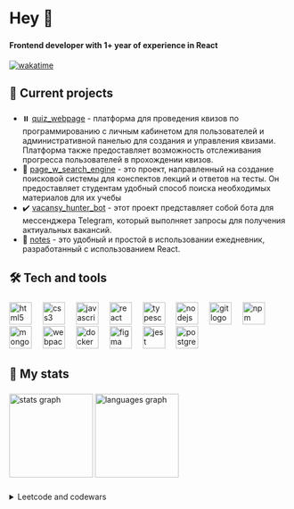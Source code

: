 <h1 align="left">Hey 👋</h1>

###

<h4 align="left">Frontend developer with 1+ year of experience in React</h4>

[![wakatime](https://wakatime.com/badge/user/018d5128-ce0e-435a-ba51-393084fd570c.svg)](https://wakatime.com/@018d5128-ce0e-435a-ba51-393084fd570c)

###

<h2 align="left">📂 Current projects</h2>

###

<ul align="left">
  <li>⏸️ <a href="https://github.com/risunyaaa/quiz_webpage" target="_blank">quiz_webpage</a> - платформа для проведения квизов по программированию с личным кабинетом для пользователей и административной панелью для создания и управления квизами. Платформа также предоставляет возможность отслеживания прогресса пользователей в прохождении квизов.</li>
  <li>🚧 <a href="https://github.com/risunyaaa/page_w_search_engine" target="_blank">page_w_search_engine</a> - это проект, направленный на создание поисковой системы для конспектов лекций и ответов на тесты. Он предоставляет студентам удобный способ поиска необходимых материалов для их учебы</li>
  <li>✔️ <a href="https://github.com/risunyaaa/vacansy_hunter_bot" target="_blank">vacansy_hunter_bot</a> - этот проект представляет собой бота для мессенджера Telegram, который выполняет запросы для получения актиуальных вакансий.</li>
  <li>🚧 <a href="https://github.com/risunyaaa/notes" target="_blank">notes</a> - это удобный и простой в использовании ежедневник, разработанный с использованием React.</li>
</ul>

###

<h2 align="left">🛠️ Tech and tools</h2>

###

<div align="left">
  <img src="https://cdn.jsdelivr.net/gh/devicons/devicon/icons/html5/html5-original.svg" height="40" alt="html5 logo"  />
  <img width="12" />
  <img src="https://cdn.jsdelivr.net/gh/devicons/devicon/icons/css3/css3-original.svg" height="40" alt="css3 logo"  />
  <img width="12" />
  <img src="https://cdn.jsdelivr.net/gh/devicons/devicon/icons/javascript/javascript-original.svg" height="40" alt="javascript logo"  />
  <img width="12" />
  <img src="https://cdn.jsdelivr.net/gh/devicons/devicon/icons/react/react-original.svg" height="40" alt="react logo"  />
  <img width="12" />
  <img src="https://cdn.jsdelivr.net/gh/devicons/devicon/icons/typescript/typescript-original.svg" height="40" alt="typescript logo"  />
  <img width="12" />
  <img src="https://cdn.jsdelivr.net/gh/devicons/devicon/icons/nodejs/nodejs-original.svg" height="40" alt="nodejs logo"  />
  <img width="12" />
  <img src="https://cdn.jsdelivr.net/gh/devicons/devicon/icons/git/git-original.svg" height="40" alt="git logo"  />
  <img width="12" />
  <img src="https://cdn.jsdelivr.net/gh/devicons/devicon/icons/npm/npm-original-wordmark.svg" height="40" alt="npm logo"  />
  <img width="12" />
  <img src="https://cdn.jsdelivr.net/gh/devicons/devicon/icons/mongodb/mongodb-original.svg" height="40" alt="mongodb logo"  />
  <img width="12" />
  <img src="https://cdn.jsdelivr.net/gh/devicons/devicon/icons/webpack/webpack-original.svg" height="40" alt="webpack logo"  />
  <img width="12" />
  <img src="https://cdn.jsdelivr.net/gh/devicons/devicon/icons/docker/docker-original.svg" height="40" alt="docker logo"  />
  <img width="12" />
  <img src="https://cdn.jsdelivr.net/gh/devicons/devicon/icons/figma/figma-original.svg" height="40" alt="figma logo"  />
  <img width="12" />
  <img src="https://cdn.jsdelivr.net/gh/devicons/devicon@latest/icons/jest/jest-plain.svg" height="40" alt="jest logo"/>
  <img width="12" />
  <img src="https://cdn.jsdelivr.net/gh/devicons/devicon@latest/icons/postgresql/postgresql-original.svg" height="40" alt="postgresql logo"/>
</div>

###

<h2 align="left">💪 My stats</h2>

###

<div align="left">
  <img src="https://github-readme-stats.vercel.app/api?username=risunya&hide_title=false&hide_rank=false&show_icons=true&include_all_commits=true&count_private=true&disable_animations=false&theme=react&locale=en&hide_border=false&order=1" height="150" alt="stats graph"  />
  <img src="https://github-readme-stats.vercel.app/api/top-langs?username=risunya&locale=en&hide_title=false&layout=compact&card_width=320&langs_count=5&theme=react&hide_border=false&order=2" height="150" alt="languages graph"  />
</div>

###


<details>
  <summary>Leetcode and codewars</summary>


  [![Profile badge](https://www.codewars.com/users/risunyaaa/badges/large)](https://www.codewars.com/users/risunyaaa)

  ![Leetcode Stats](https://leetcard.jacoblin.cool/risunyaaa?ext=heatmap)
</details>
